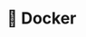 ---
title: '🐳 Docker'
publishDate: 2025-01-26
description: 'Contenedores de Docker'
heroImage: { src: './thumbnail.jpg', color: '#85B3B3' }
tags: 
    - Facultad
language: 'Spanish'
category: Patrones
---